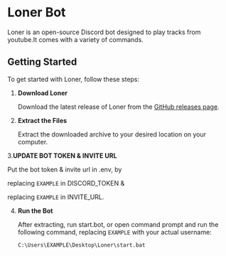# Loner Bot

Loner is an open-source Discord bot designed to play tracks from youtube.It comes with a variety of commands.

## Getting Started

To get started with Loner, follow these steps:

1. **Download Loner**

   Download the latest release of Loner from the [GitHub releases page](https://github.com/manj1ro/Loner).

2. **Extract the Files**

   Extract the downloaded archive to your desired location on your computer.

3.**UPDATE BOT TOKEN & INVITE URL** 

   Put the bot token & invite url in .env, by 
  
   replacing `EXAMPLE` in DISCORD_TOKEN &
  
   replacing `EXAMPLE` in INVITE_URL.
  
4. **Run the Bot**

   After extracting, run start.bot, or open command prompt and run the following command, replacing `EXAMPLE` with your actual username:
   
   ```sh
   C:\Users\EXAMPLE\Desktop\Loner\start.bat

  
